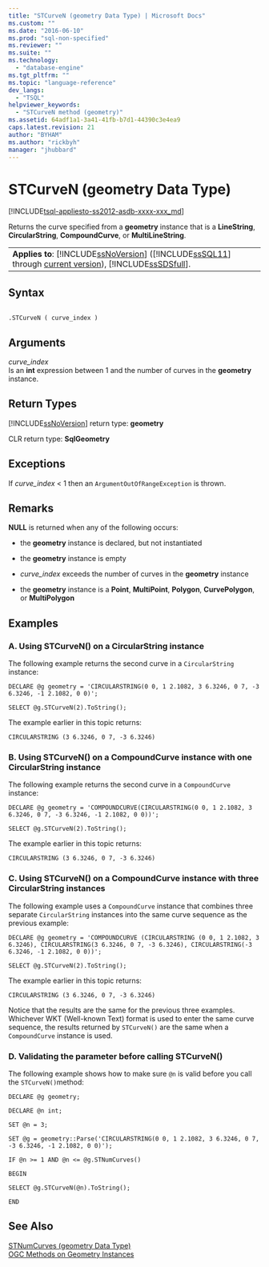 ```yaml
---
title: "STCurveN (geometry Data Type) | Microsoft Docs"
ms.custom: ""
ms.date: "2016-06-10"
ms.prod: "sql-non-specified"
ms.reviewer: ""
ms.suite: ""
ms.technology: 
  - "database-engine"
ms.tgt_pltfrm: ""
ms.topic: "language-reference"
dev_langs: 
  - "TSQL"
helpviewer_keywords: 
  - "STCurveN method (geometry)"
ms.assetid: 64adf1a1-3a41-41fb-b7d1-44390c3e4ea9
caps.latest.revision: 21
author: "BYHAM"
ms.author: "rickbyh"
manager: "jhubbard"
---
```

# STCurveN (geometry Data Type)
[!INCLUDE[tsql-appliesto-ss2012-asdb-xxxx-xxx_md](../../includes/tsql-appliesto-ss2012-asdb-xxxx-xxx-md.md)]

  Returns the curve specified from a **geometry** instance that is a **LineString**, **CircularString**, **CompoundCurve**, or **MultiLineString**.  
  
||  
|-|  
|**Applies to**: [!INCLUDE[ssNoVersion](../../includes/ssnoversion-md.md)] ([!INCLUDE[ssSQL11](../../includes/sssql11-md.md)] through [current version](http://msdn.microsoft.com/library/bb500435.aspx)), [!INCLUDE[ssSDSfull](../../includes/sssdsfull-md.md)].|  
  
## Syntax  
  
```  
  
.STCurveN ( curve_index )  
```  
  
## Arguments  
 *curve_index*  
 Is an **int** expression between 1 and the number of curves in the **geometry** instance.  
  
## Return Types  
 [!INCLUDE[ssNoVersion](../../includes/ssnoversion-md.md)] return type: **geometry**  
  
 CLR return type: **SqlGeometry**  
  
## Exceptions  
 If *curve_index* < 1 then an `ArgumentOutOfRangeException` is thrown.  
  
## Remarks  
 **NULL** is returned when any of the following occurs:  
  
-   the **geometry** instance is declared, but not instantiated  
  
-   the **geometry** instance is empty  
  
-   *curve_index* exceeds the number of curves in the **geometry** instance  
  
-   the **geometry** instance is a **Point**, **MultiPoint**, **Polygon**, **CurvePolygon**, or **MultiPolygon**  
  
## Examples  
  
### A. Using STCurveN() on a CircularString instance  
 The following example returns the second curve in a `CircularString` instance:  
  
 `DECLARE @g geometry = 'CIRCULARSTRING(0 0, 1 2.1082, 3 6.3246, 0 7, -3 6.3246, -1 2.1082, 0 0)';`  
  
 `SELECT @g.STCurveN(2).ToString();`  
  
 The example earlier in this topic returns:  
  
 `CIRCULARSTRING (3 6.3246, 0 7, -3 6.3246)`  
  
### B. Using STCurveN() on a CompoundCurve instance with one CircularString instance  
 The following example returns the second curve in a `CompoundCurve` instance:  
  
 `DECLARE @g geometry = 'COMPOUNDCURVE(CIRCULARSTRING(0 0, 1 2.1082, 3 6.3246, 0 7, -3 6.3246, -1 2.1082, 0 0))';`  
  
 `SELECT @g.STCurveN(2).ToString();`  
  
 The example earlier in this topic returns:  
  
 `CIRCULARSTRING (3 6.3246, 0 7, -3 6.3246)`  
  
### C. Using STCurveN() on a CompoundCurve instance with three CircularString instances  
 The following example uses a `CompoundCurve` instance that combines three separate `CircularString` instances into the same curve sequence as the previous example:  
  
 `DECLARE @g geometry = 'COMPOUNDCURVE (CIRCULARSTRING (0 0, 1 2.1082, 3 6.3246), CIRCULARSTRING(3 6.3246, 0 7, -3 6.3246), CIRCULARSTRING(-3 6.3246, -1 2.1082, 0 0))';`  
  
 `SELECT @g.STCurveN(2).ToString();`  
  
 The example earlier in this topic returns:  
  
 `CIRCULARSTRING (3 6.3246, 0 7, -3 6.3246)`  
  
 Notice that the results are the same for the previous three examples. Whichever WKT (Well-known Text) format is used to enter the same curve sequence, the results returned by `STCurveN()` are the same when a `CompoundCurve` instance is used.  
  
### D. Validating the parameter before calling STCurveN()  
 The following example shows how to make sure `@n` is valid before you call the `STCurveN()`method:  
  
 `DECLARE @g geometry;`  
  
 `DECLARE @n int;`  
  
 `SET @n = 3;`  
  
 `SET @g = geometry::Parse('CIRCULARSTRING(0 0, 1 2.1082, 3 6.3246, 0 7, -3 6.3246, -1 2.1082, 0 0)');`  
  
 `IF @n >= 1 AND @n <= @g.STNumCurves()`  
  
 `BEGIN`  
  
 `SELECT @g.STCurveN(@n).ToString();`  
  
 `END`  
  
## See Also  
 [STNumCurves &#40;geometry Data Type&#41;](../../t-sql/spatial-geometry/stnumcurves-geometry-data-type.md)   
 [OGC Methods on Geometry Instances](../../t-sql/spatial-geometry/ogc-methods-on-geometry-instances.md)  
  
  